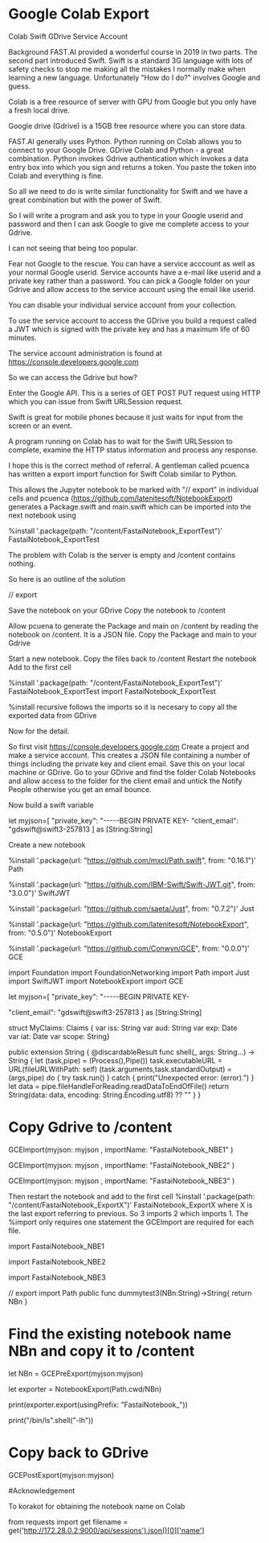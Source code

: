 # Google Colab Export

Colab Swift GDrive Service Account

Background FAST.AI provided a wonderful course in 2019 in two parts. The second part introduced Swift. 
Swift is a standard 3G language with lots of safety checks to stop me making all the mistakes I normally make when learning a new language. 
Unfortunately "How do I do?" involves Google and guess.

Colab is a free resource of server with GPU from Google but you only have a fresh local drive.

Google drive  (Gdrive) is a 15GB free resource where you can store data.

FAST.AI generally uses Python. Python running on Colab allows you to connect to your Google Drive. 
GDrive Colab and Python - a great combination. 
Python invokes Gdrive authentication which invokes a data entry box into which you sign and returns a token.
You paste the token into Colab and everything is fine.

So all we need to do is write similar functionality for Swift and we have a great combination but with the power of Swift.

So I will write a program and ask you to type in your Google userid and password and then I can ask Google to give me complete access to your Gdrive.

I can not seeing that being too popular.

Fear not Google to the rescue. You can have a service acccount as well as your normal Google userid. Service accounts have a e-mail like userid and a private key rather than a password. You can pick a Google folder on your Gdrive and allow access to the service account using the email like userid.

You can disable your individual service account from your collection.

To use the service account to access the GDrive you build a request called a JWT which is signed with the private key and has a maximum life of 60 minutes.

The service account administration is found at https://console.developers.google.com

So we can access the Gdrive but how?

Enter the Google API. This is a series of GET POST PUT request using HTTP which you can issue from Swift URLSession request.

Swift is great for mobile phones because it just waits for input from the screen or an event. 

A program running on Colab has to wait for the Swift URLSession to complete, examine the HTTP status information and process any response.

I hope this is the correct method of referral. A gentleman called pcuenca has written a export import function for Swift Colab similar to Python.

This allows the Jupyter notebook to be marked with "// export" in individual cells and pcuenca (https://github.com/latenitesoft/NotebookExport) generates a Package.swift and main.swift  which can be imported into the next notebook using 

%install '.package(path: "/content/FastaiNotebook_ExportTest")' FastaiNotebook_ExportTest

The problem with Colab is the server is empty and /content contains nothing.

So here is an outline of the solution

// export

Save the notebook on your GDrive
Copy the notebook to /content

Allow pcuena to generate the Package and main on /content by reading the notebook on /content. It is a JSON file.
Copy the Package and main to your Gdrive

Start a new notebook.
Copy the files back to /content
Restart the notebook
Add to the first cell

%install '.package(path: "/content/FastaiNotebook_ExportTest")' FastaiNotebook_ExportTest
import FastaiNotebook_ExportTest

%install recursive follows the imports so it is necesary to copy all the exported data from GDrive 

Now for the detail. 

So first visit  https://console.developers.google.com
Create a project and make a service account.
This creates a JSON file containing a number of things including the private key and client email. Save this on your local machine or GDrive.
Go to your GDrive and find the folder Colab Notebooks and allow access to the folder for the client email and untick the Notify People otherwise you get an email bounce.

Now build a swift variable

let myjson=[ 
  "private_key": "-----BEGIN PRIVATE KEY-
  "client_email": "gdswift@swift3-257813
] as [String:String]

Create a new notebook

%install '.package(url: "https://github.com/mxcl/Path.swift", from: "0.16.1")' Path

%install '.package(url: "https://github.com/IBM-Swift/Swift-JWT.git", from: "3.0.0")' SwiftJWT

%install '.package(url: "https://github.com/saeta/Just", from: "0.7.2")' Just

%install '.package(url: "https://github.com/latenitesoft/NotebookExport", from: "0.5.0")' NotebookExport

%install '.package(url: "https://github.com/Conwyn/GCE", from: "0.0.0")' GCE

import Foundation
import FoundationNetworking
import Path
import Just
import SwiftJWT
import NotebookExport
import GCE


let myjson=[ 
  "private_key": "-----BEGIN PRIVATE KEY-
  
  "client_email": "gdswift@swift3-257813
] as [String:String]

struct MyClaims: Claims {
                 var iss: String
                 var  aud: String
                 var  exp: Date  
                 var iat: Date 
                 var scope: String}

public extension String {
    @discardableResult
    func shell(_ args: String...) -> String
    {
        let (task,pipe) = (Process(),Pipe())
        task.executableURL = URL(fileURLWithPath: self)
        (task.arguments,task.standardOutput) = (args,pipe)
        do    { try task.run() }
        catch { print("Unexpected error: \(error).") }
        let data = pipe.fileHandleForReading.readDataToEndOfFile()
        return String(data: data, encoding: String.Encoding.utf8) ?? ""
    }
}

# Copy Gdrive to /content

GCEImport(myjson: myjson , importName: "FastaiNotebook_NBE1" )

GCEImport(myjson: myjson , importName: "FastaiNotebook_NBE2" )

GCEImport(myjson: myjson , importName: "FastaiNotebook_NBE3" )

Then restart the notebook and add to the first cell
%install '.package(path: "/content/FastaiNotebook_ExportX")' FastaiNotebook_ExportX where X is the last export referring to previous.
So 3 imports 2 which imports 1. The %import only requires one statement the GCEImport are required for each file.

import FastaiNotebook_NBE1

import FastaiNotebook_NBE2

import FastaiNotebook_NBE3

// export
import Path
public func dummytest3(NBn:String)->String{
return NBn
}

# Find the existing notebook name NBn and copy it to /content

let NBn = GCEPreExport(myjson:myjson)


let exporter = NotebookExport(Path.cwd/NBn)

print(exporter.export(usingPrefix: "FastaiNotebook_"))

print("/bin/ls".shell("-lh"))

# Copy back to GDrive 

GCEPostExport(myjson:myjson)


#Acknowledgement 

To korakot for obtaining the notebook name on Colab

from requests import get
filename = get('http://172.28.0.2:9000/api/sessions').json()[0]['name']





